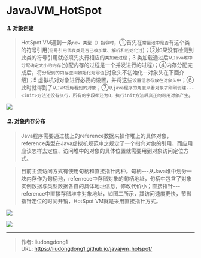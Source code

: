 # JavaJVM_HotSpot


#### .1. 对象创建

> HotSpot VM遇到一条`new 类型（）指令时`，①首先在`常量池中是否`有这个类的符号引用(`符号引用代表类是否已被加载、解析和初始化过`)；②如果没有检测到此类的符号引用就必须先执行相应的`类加载过程`；3 类加载通过后`从Java堆中分配确定大小的内存`(分配内存的过程是一个并发进行的过程)；④内存分配完成后，将`分配到的内存空间初始化为零值`(对象头不初始化--对象头在下面介绍)；5 虚拟机对对象进行必要的设置，并将这些`设置信息存放在对象头中`；⑥此时就得到了`从JVM视角看到的对象`；⑦`从java程序的角度来看对象才刚刚创建---<init>方法还没有执行，所有的字段都还为0，执行init方法后真正的可用对象产生`。

![](https://lddpicture.oss-cn-beijing.aliyuncs.com/picture/image-20210604095009684.png)

#### .2. 对象内存分布

> Java程序需要通过栈上的reference数据来操作堆上的具体对象，reference类型在Java虚拟机规范中之规定了一个指向对象的引用，而应用应该怎样去定位、访问堆中的对象的具体位置就需要用到对象访问定位方式。

> 目前主流访问方式有使用句柄和直接指针两种。句柄---从Java堆中划分一块内存作为句柄池，refernece中存储对象的句柄地址，句柄中包含了对象实例数据与类型数据各自的具体地址信息，修改代价小；直接指针---reference中直接存储堆中对象地址，如图二所示，其访问速度更快，节省指针定位的时间开销，HotSpot VM就是采用直接指针方式。

![](https://lddpicture.oss-cn-beijing.aliyuncs.com/picture/image-20210604100851032.png)

![](https://lddpicture.oss-cn-beijing.aliyuncs.com/picture/image-20210604101002942.png)



---

> 作者: liudongdong1  
> URL: https://liudongdong1.github.io/javajvm_hotspot/  

